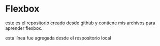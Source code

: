 # Flexbox
este es el repositorio creado desde github y contiene mis archivos para aprender flexbox.

esta línea fue agregada desde el respositorio local 